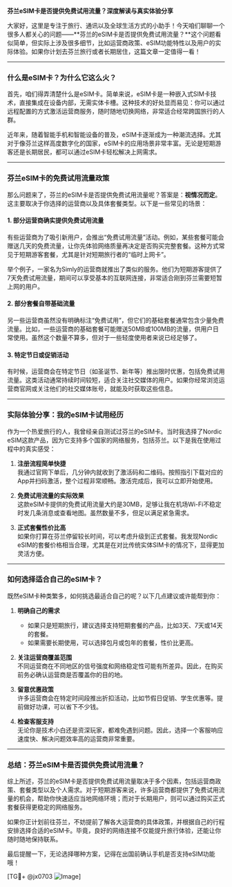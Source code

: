 **芬兰eSIM卡是否提供免费试用流量？深度解读与真实体验分享**

大家好，这里是专注于旅行、通讯以及全球生活方式的小助手！今天咱们聊聊一个很多人都关心的问题——**芬兰的eSIM卡是否提供免费试用流量？**这个问题看似简单，但实际上涉及很多细节，比如运营商政策、eSIM功能特性以及用户的实际体验。如果你计划去芬兰旅行或者长期居住，这篇文章一定值得一看！

---

### 什么是eSIM卡？为什么它这么火？

首先，咱们得弄清楚什么是eSIM卡。简单来说，eSIM卡是一种嵌入式SIM卡技术，直接集成在设备内部，无需实体卡槽。这种技术的好处显而易见：你可以通过远程配置的方式激活运营商服务，随时随地切换网络，非常适合经常跨国旅行的人群。

近年来，随着智能手机和智能设备的普及，eSIM卡逐渐成为一种潮流选择。尤其对于像芬兰这样高度数字化的国家，eSIM卡的应用场景非常丰富。无论是短期游客还是长期居民，都可以通过eSIM卡轻松解决上网需求。

---

### 芬兰eSIM卡的免费试用流量政策

那么问题来了，芬兰的eSIM卡是否提供免费试用流量呢？答案是：**视情况而定**。这主要取决于你选择的运营商以及具体套餐类型。以下是一些常见的场景：

#### 1. **部分运营商确实提供免费试用流量**
有些运营商为了吸引新用户，会推出“免费试用流量”活动。例如，某些套餐可能会赠送几天的免费流量，让你先体验网络质量再决定是否购买完整套餐。这种方式常见于短期游客套餐，尤其是针对短期旅行者的“临时上网卡”。

举个例子，一家名为Simly的运营商就推出了类似的服务。他们为短期游客提供了7天免费试用流量，期间可以享受基本的互联网连接，非常适合刚到芬兰需要短暂上网的用户。

#### 2. **部分套餐自带基础流量**
另一些运营商虽然没有明确标注“免费试用”，但它们的基础套餐通常包含少量免费流量。比如，一些运营商的基础套餐可能赠送50MB或100MB的流量，供用户日常使用。虽然这个数量不算多，但对于一些轻度使用者来说已经足够了。

#### 3. **特定节日或促销活动**
有时候，运营商会在特定节日（如圣诞节、新年等）推出限时优惠，包括免费试用流量。这类活动通常持续时间较短，适合关注社交媒体的用户。如果你经常浏览运营商官网或关注他们的社交媒体账号，就能及时获取这些信息。

---

### 实际体验分享：我的eSIM卡试用经历

作为一个热爱旅行的人，我曾经亲自测试过芬兰的eSIM卡。当时我选择了Nordic eSIM这款产品，因为它支持多个国家的网络服务，包括芬兰。以下是我在使用过程中的真实感受：

1. **注册流程简单快捷**  
   我通过官网下单后，几分钟内就收到了激活码和二维码。按照指引下载对应的App并扫码激活，整个过程非常顺畅。激活完成后，我可以立即开始使用。

2. **免费试用流量的实际效果**  
   这款eSIM卡提供的免费试用流量大约是30MB，足够让我在机场Wi-Fi不稳定时发几条消息或查看地图。虽然数量不多，但足以满足紧急需求。

3. **正式套餐性价比高**  
   如果你打算在芬兰停留较长时间，可以考虑升级到正式套餐。我发现Nordic eSIM的套餐价格相当合理，尤其是在对比传统实体SIM卡的情况下，显得更加灵活方便。

---

### 如何选择适合自己的eSIM卡？

既然eSIM卡种类繁多，如何挑选最适合自己的呢？以下几点建议或许能帮到你：

1. **明确自己的需求**  
   - 如果只是短期旅行，建议选择支持短期套餐的产品，比如3天、7天或14天的套餐。
   - 如果需要长期使用，可以选择包月或包年的套餐，性价比更高。

2. **关注运营商覆盖范围**  
   不同运营商在不同地区的信号强度和网络稳定性可能有所差异。因此，在购买前务必确认运营商是否覆盖你的目的地。

3. **留意优惠政策**  
   许多运营商会在特定时间段推出折扣活动，比如节假日促销、学生优惠等。提前做好功课，可以省下不少钱。

4. **检查客服支持**  
   无论你是技术小白还是资深玩家，都难免遇到问题。因此，选择一个客服响应速度快、解决问题效率高的运营商非常重要。

---

### 总结：芬兰eSIM卡是否提供免费试用流量？

综上所述，芬兰的eSIM卡是否提供免费试用流量取决于多个因素，包括运营商政策、套餐类型以及个人需求。对于短期游客来说，许多运营商都提供了免费试用流量的机会，帮助你快速适应当地网络环境；而对于长期用户，则可以通过购买正式套餐获得更稳定的网络服务。

如果你正计划前往芬兰，不妨提前了解各大运营商的具体政策，并根据自己的行程安排选择合适的eSIM卡。毕竟，良好的网络连接不仅能提升旅行体验，还能让你随时随地保持联系。

最后提醒一下，无论选择哪种方案，记得在出国前确认手机是否支持eSIM功能哦！  

[TG💪+ @jx0703 ![Image](https://github.com/user-attachments/assets/dbca1d08-cadb-493c-b0ec-ad6f7a83f270)]